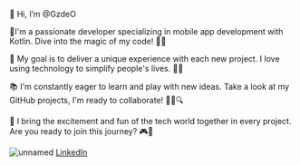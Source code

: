 
👋 Hi, I’m @GzdeO
  
💫I'm a passionate developer specializing in mobile app development with Kotlin. Dive into the magic of my code! 🚀📱

🌟 My goal is to deliver a unique experience with each new project. I love using technology to simplify people's lives. 🌈💡

📚 I'm constantly eager to learn and play with new ideas. Take a look at my GitHub projects, I'm ready to collaborate! 👨‍💻🔍

🎉 I bring the excitement and fun of the tech world together in every project. Are you ready to join this journey? 🎮🤝


![unnamed](https://github.com/GzdeO/GzdeO/assets/137268577/d1b11816-03b1-4266-9687-e9576f3b11ef) [LinkedIn](https://www.linkedin.com/in/g%C3%B6zde-%C3%B6-70570a244/)



